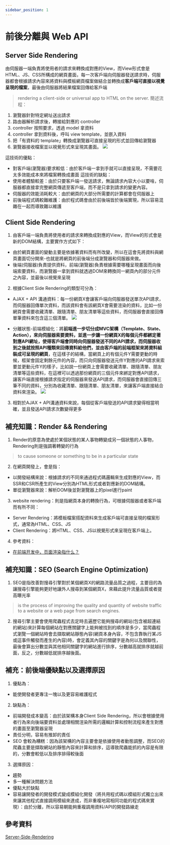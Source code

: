 ```yaml
---
sidebar_position: 1
---
```


# 前後分離與 Web API 

## Server Side Rendering
由伺服器一端負責將使用者的請求來轉換成對應的View，而View形式會是HTML、JS、CSS所構成的網頁畫面，每一次客戶端向伺服器發送請求時，伺服器都會根據請求內容來將資料與模板網頁檔案做結合並轉換成**客戶端可直接以視覺呈現的檔案**，最後由伺服器將結果檔案回傳給客戶端
>  rendering a client-side or universal app to HTML on the server.
簡述流程：
1. 瀏覽器針對特定網址送出請求
2. 路由器解析請求後，轉接給對應的 controller
3. controller 按照要求，透過 model 拿資料
4. controller 拿到資料後，呼叫 view template，並嵌入資料
5. 把「有資料的 template」轉換成瀏覽器可直接呈現的形式並回傳給瀏覽器
6. 瀏覽器接收檔案並以視覺形式來呈現其畫面。
![](https://res.cloudinary.com/dqfxgtyoi/image/upload/v1633596645/blog/network/ClientAndServer/MVCModel_dgvnhm.png)

這技術的優點：
  - 對客戶端(瀏覽器)要求較低：由於客戶端一拿到手就可以直接呈現，不需要花太多效能成本來將檔案轉換成畫面
這技術的缺點：
  - 使用者體驗較差：由於只要客戶端一發送請求，無論請求內容大小以要啥，伺服器都直接拿完整網頁傳遞至客戶端，而不是只拿到請求的變更內容。
  - 伺服器的效能消耗較大：由於網頁的大部分所需要的計算都會在伺服器上
  - 前後端程式碼較難維護：由於程式碼會由於前後端皆於後端實現，所以容易混雜在一起而導致難以維護
## Client Side Rendering
1. 由客戶端一端負責將使用者的請求來轉換成對應的View，而View的形式會是新的DOM結構，主要實作方式如下：
  - 由於網頁畫面的變動主要是依據著資料而有所改變，所以在這會先將資料與網頁畫面切分開來-也就是將網頁的前後端分成瀏覽器和伺服器來做。
  - 後端(伺服器)負責提供資料，前端(瀏覽器)負責根據需要哪種呈現畫面而向後端索要資料，而瀏覽器一拿到資料就透過DOM來轉換同一網頁內的部分元件之內容，並最後以視覺來呈現
2. 根據Client Side Rendering的類型可分為：
  - AJAX + API 溝通資料：每一份網頁X會讓客戶端向伺服器發送單次API請求，而伺服器回傳單次資料，而該資料會有該網頁X會需要渲染的資料，比如一份網頁會需要收藏清單、跟隨清單、朋友清單等這些資料，而伺服器會直接回傳單筆資料來包含這三個清單。
  ![](https://res.cloudinary.com/dqfxgtyoi/image/upload/v1644767265/twitter/course/AJAXAPI_snepwr.png)
  
  - 分離狀態-前端模組化：將**前端進一步切分成MVC架構（Template、State、Action），來向伺服器索要資料，並進一步讓一份網頁X的每個元件都綁定著對應API網址，使得客戶端會同時向伺服器發送不同的API請求，而伺服器收到之後就按照API種類來回傳資料給他們，並由客戶端的前端框架來將資料組裝成可呈現的網頁**，在這樣子的結構，當網頁上的有個元件Y需要更動的時候，框架會固定剩餘元件的內容，而只向伺服器發送元件Y對應的API請求來索要並更動元件Y的樣子，比如說一份網頁上會需要收藏清單、跟隨清單、朋友清單等這些資料，在這裡可以透過那份網頁的三個元件來綁定對應API請求，讓客戶端直接根據請求指定的伺服器來發送API請求，而伺服器會直接回傳三筆不同的資料，分別為收藏清單、跟隨清單、朋友清單，來讓客戶端直接結合資料來渲染。
  ![](https://res.cloudinary.com/dqfxgtyoi/image/upload/v1644767265/twitter/course/FrontendFramework_pkoc0h.png)
3. 相對於AJAX + API溝通資料來說，每個從客戶端發送的API請求變得相當明確，並且發送API請求次數變得更多


## 補充知識：Render && Rendering
1. Render的原意為使處於某個狀態的某人事物轉變成另一個狀態的人事物，Rendering則是強調著轉變的行為
> to cause someone or something to be in a particular state
2. 在網頁開發上，會是指：
  - 以開發結構來說：根據請求的不同來通過程式碼邏輯來生成對應的View，而SSR和CSR所產生的View分別為HTML形式或者對應新的DOM結構。
  - 單從瀏覽器來說：解析DOM後並對瀏覽器上的pixel進行paint

3. website rendering：則是指網頁本身的轉換行為，可根據伺服器或者客戶端而有所不同：  
  - Server Rendering：將模板檔案搭配資料來生成客戶端可直接呈現的檔案形式，通常為HTML、CSS、JS
  - Client Rendering：將HTML、CSS、JS以視覺形式來呈現在客戶端上。
4. 參考資料：
  - [在前端开发中，页面渲染指什么？](https://www.zhihu.com/question/20117417)
## 補充知識：SEO (Search Engine Optimization)
1. SEO是指改善對搜尋引擎對於某個網頁X的網路流量品質之過程，主要目的為讓搜尋引擎能夠更好地讓外人搜尋到某個網頁X，來藉此提升流量品質或者提高曝光率
> is the process of improving the quality and quantity of website traffic to a website or a web page from search engines.
2. 搜尋引擎主要會使用爬蟲程式去定時去遍歷它能夠搜尋的網站(包含被超連結的網站)來計算每個網站在對應關鍵字上能夠被找到的順序是多少，當爬蟲程式瀏覽一個網站時會去擷取網站靜態內容(網頁本身內容，不包含靠執行某JS或這事件觸發而產生的內容)時，會定義其內容的關鍵字是為何以及關聯性，最後會算出分數並與其他相同關鍵字的網站進行排序，分數越高就排序就越前面，反之，分數越低就排序越後面。

## 補充：前後端優缺點以及選擇原因
1. 優點為：
  - 能使開發者更專注一塊以及更容易維護程式
2. 缺點為：
  - 前端開發成本變高：由於該架構本身Client Side Rendering，所以會根據使用者行為來向後端要資料並處理相關渲染所需的邏輯計算和控制流程來產生對應的畫面至瀏覽器呈現
  - 責任分明，容易有推卸的責任
  - SEO 會較為糟糕：因為該架構的內容主要會是依據使用者動態調整，而SEO的爬蟲主要是擷取網站的靜態內容來計算和排序，這導致爬蟲能抓的內容是有限的，分數會較低以及排序排得較後面
3. 選擇原因： 
  - 趨勢
  - 多一種解決問題方法
  - 優點大於缺點
  - 容易讓開發者的開發模式變成模組化開發（將共用程式碼以模組形式獨立出來來讓其他程式直接調用模組來達成，而非重複地寫相同功能的程式碼來實現）：由於分離，所以容易朝能夠重複調用資料/API的開發路線走



## 參考資料
[Server-Side-Rendering](https://ithelp.ithome.com.tw/articles/10244948)